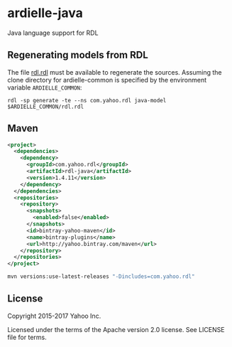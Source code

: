 # ardielle-java
Java language support for RDL

## Regenerating models from RDL

The file [rdl.rdl](https://github.com/ardielle/ardielle-common/blob/master/rdl.rdl) must be available to regenerate the sources. Assuming the clone directory for ardielle-common is specified by the environment variable `ARDIELLE_COMMON`:

    rdl -sp generate -te --ns com.yahoo.rdl java-model $ARDIELLE_COMMON/rdl.rdl

## Maven

``` xml
<project>
  <dependencies>
    <dependency>
      <groupId>com.yahoo.rdl</groupId>
      <artifactId>rdl-java</artifactId>
      <version>1.4.11</version>
    </dependency>
  </dependencies>
  <repositories>
    <repository>
      <snapshots>
        <enabled>false</enabled>
      </snapshots>
      <id>bintray-yahoo-maven</id>
      <name>bintray-plugins</name>
      <url>http://yahoo.bintray.com/maven</url>
    </repository>
  </repositories>
</project>
```

``` sh
mvn versions:use-latest-releases "-Dincludes=com.yahoo.rdl"
```

## License

Copyright 2015-2017 Yahoo Inc.

Licensed under the terms of the Apache version 2.0 license. See LICENSE file for terms.

